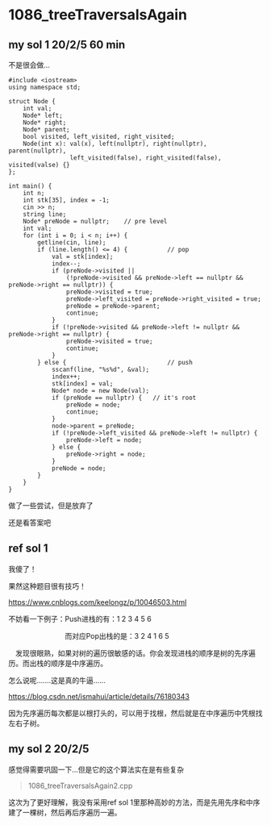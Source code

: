 # 1086_treeTraversalsAgain

## my sol 1     20/2/5      60 min

不是很会做...

```
#include <iostream>
using namespace std;

struct Node {
    int val;
    Node* left;
    Node* right;
    Node* parent;
    bool visited, left_visited, right_visited;
    Node(int x): val(x), left(nullptr), right(nullptr), parent(nullptr),
                 left_visited(false), right_visited(false), visited(valse) {}
};

int main() {
    int n;
    int stk[35], index = -1;
    cin >> n;
    string line;
    Node* preNode = nullptr;    // pre level
    int val;
    for (int i = 0; i < n; i++) {
        getline(cin, line);
        if (line.length() <= 4) {           // pop
            val = stk[index];
            index--;
            if (preNode->visited || 
                (!preNode->visited && preNode->left == nullptr && preNode->right == nullptr)) {
                preNode->visited = true;
                preNode->left_visited = preNode->right_visited = true;
                preNode = preNode->parent;
                continue;
            }
            if (!preNode->visited && preNode->left != nullptr && preNode->right == nullptr) {
                preNode->visited = true;
                continue;
            }
        } else {                            // push
            sscanf(line, "%s%d", &val);
            index++;
            stk[index] = val;
            Node* node = new Node(val);
            if (preNode == nullptr) {   // it's root
                preNode = node;
                continue;
            }
            node->parent = preNode;
            if (!preNode->left_visited && preNode->left != nullptr) {
                preNode->left = node;
            } else {
                preNode->right = node;
            }
            preNode = node;
        }
    }
}
```

做了一些尝试，但是放弃了

还是看答案吧

## ref sol 1

我傻了！

果然这种题目很有技巧！

https://www.cnblogs.com/keelongz/p/10046503.html

不妨看一下例子：Push进栈的有：1 2 3 4 5 6

　　　　　　　　而对应Pop出栈的是：3 2 4 1 6 5

　发现很眼熟，如果对树的遍历很敏感的话。你会发现进栈的顺序是树的先序遍历。而出栈的顺序是中序遍历。

怎么说呢.......这是真的牛逼......

https://blog.csdn.net/ismahui/article/details/76180343

因为先序遍历每次都是以根打头的，可以用于找根，然后就是在中序遍历中凭根找左右子树。

## my sol 2     20/2/5

感觉得需要巩固一下...但是它的这个算法实在是有些复杂

> 1086_treeTraversalsAgain2.cpp

这次为了更好理解，我没有采用ref sol 1里那种高妙的方法，而是先用先序和中序建了一棵树，然后再后序遍历一遍。